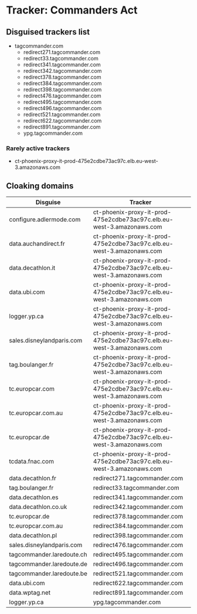 # Tracker: Commanders Act

## Disguised trackers list

* tagcommander.com
    * redirect271.tagcommander.com
    * redirect33.tagcommander.com
    * redirect341.tagcommander.com
    * redirect342.tagcommander.com
    * redirect378.tagcommander.com
    * redirect384.tagcommander.com
    * redirect398.tagcommander.com
    * redirect476.tagcommander.com
    * redirect495.tagcommander.com
    * redirect496.tagcommander.com
    * redirect521.tagcommander.com
    * redirect622.tagcommander.com
    * redirect891.tagcommander.com
    * ypg.tagcommander.com

### Rarely active trackers

* ct-phoenix-proxy-it-prod-475e2cdbe73ac97c.elb.eu-west-3.amazonaws.com

## Cloaking domains

| Disguise | Tracker |
| ---- | ---- |
| configure.adlermode.com | ct-phoenix-proxy-it-prod-475e2cdbe73ac97c.elb.eu-west-3.amazonaws.com |
| data.auchandirect.fr | ct-phoenix-proxy-it-prod-475e2cdbe73ac97c.elb.eu-west-3.amazonaws.com |
| data.decathlon.it | ct-phoenix-proxy-it-prod-475e2cdbe73ac97c.elb.eu-west-3.amazonaws.com |
| data.ubi.com | ct-phoenix-proxy-it-prod-475e2cdbe73ac97c.elb.eu-west-3.amazonaws.com |
| logger.yp.ca | ct-phoenix-proxy-it-prod-475e2cdbe73ac97c.elb.eu-west-3.amazonaws.com |
| sales.disneylandparis.com | ct-phoenix-proxy-it-prod-475e2cdbe73ac97c.elb.eu-west-3.amazonaws.com |
| tag.boulanger.fr | ct-phoenix-proxy-it-prod-475e2cdbe73ac97c.elb.eu-west-3.amazonaws.com |
| tc.europcar.com | ct-phoenix-proxy-it-prod-475e2cdbe73ac97c.elb.eu-west-3.amazonaws.com |
| tc.europcar.com.au | ct-phoenix-proxy-it-prod-475e2cdbe73ac97c.elb.eu-west-3.amazonaws.com |
| tc.europcar.de | ct-phoenix-proxy-it-prod-475e2cdbe73ac97c.elb.eu-west-3.amazonaws.com |
| tcdata.fnac.com | ct-phoenix-proxy-it-prod-475e2cdbe73ac97c.elb.eu-west-3.amazonaws.com |
| data.decathlon.fr | redirect271.tagcommander.com |
| tag.boulanger.fr | redirect33.tagcommander.com |
| data.decathlon.es | redirect341.tagcommander.com |
| data.decathlon.co.uk | redirect342.tagcommander.com |
| tc.europcar.de | redirect378.tagcommander.com |
| tc.europcar.com.au | redirect384.tagcommander.com |
| data.decathlon.pl | redirect398.tagcommander.com |
| sales.disneylandparis.com | redirect476.tagcommander.com |
| tagcommander.laredoute.ch | redirect495.tagcommander.com |
| tagcommander.laredoute.de | redirect496.tagcommander.com |
| tagcommander.laredoute.be | redirect521.tagcommander.com |
| data.ubi.com | redirect622.tagcommander.com |
| data.wptag.net | redirect891.tagcommander.com |
| logger.yp.ca | ypg.tagcommander.com |